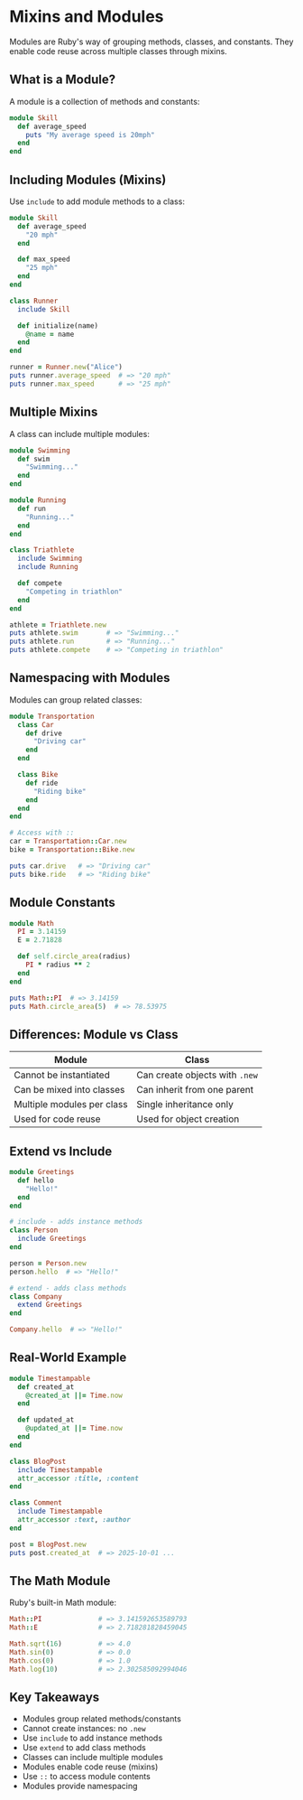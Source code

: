# Mixins and Modules

Modules are Ruby's way of grouping methods, classes, and constants. They enable code reuse across multiple classes through mixins.

## What is a Module?

A module is a collection of methods and constants:

```ruby
module Skill
  def average_speed
    puts "My average speed is 20mph"
  end
end
```

## Including Modules (Mixins)

Use `include` to add module methods to a class:

```ruby
module Skill
  def average_speed
    "20 mph"
  end

  def max_speed
    "25 mph"
  end
end

class Runner
  include Skill

  def initialize(name)
    @name = name
  end
end

runner = Runner.new("Alice")
puts runner.average_speed  # => "20 mph"
puts runner.max_speed      # => "25 mph"
```

## Multiple Mixins

A class can include multiple modules:

```ruby
module Swimming
  def swim
    "Swimming..."
  end
end

module Running
  def run
    "Running..."
  end
end

class Triathlete
  include Swimming
  include Running

  def compete
    "Competing in triathlon"
  end
end

athlete = Triathlete.new
puts athlete.swim       # => "Swimming..."
puts athlete.run        # => "Running..."
puts athlete.compete    # => "Competing in triathlon"
```

## Namespacing with Modules

Modules can group related classes:

```ruby
module Transportation
  class Car
    def drive
      "Driving car"
    end
  end

  class Bike
    def ride
      "Riding bike"
    end
  end
end

# Access with ::
car = Transportation::Car.new
bike = Transportation::Bike.new

puts car.drive   # => "Driving car"
puts bike.ride   # => "Riding bike"
```

## Module Constants

```ruby
module Math
  PI = 3.14159
  E = 2.71828

  def self.circle_area(radius)
    PI * radius ** 2
  end
end

puts Math::PI  # => 3.14159
puts Math.circle_area(5)  # => 78.53975
```

## Differences: Module vs Class

| Module | Class |
|--------|-------|
| Cannot be instantiated | Can create objects with `.new` |
| Can be mixed into classes | Can inherit from one parent |
| Multiple modules per class | Single inheritance only |
| Used for code reuse | Used for object creation |

## Extend vs Include

```ruby
module Greetings
  def hello
    "Hello!"
  end
end

# include - adds instance methods
class Person
  include Greetings
end

person = Person.new
person.hello  # => "Hello!"

# extend - adds class methods
class Company
  extend Greetings
end

Company.hello  # => "Hello!"
```

## Real-World Example

```ruby
module Timestampable
  def created_at
    @created_at ||= Time.now
  end

  def updated_at
    @updated_at ||= Time.now
  end
end

class BlogPost
  include Timestampable
  attr_accessor :title, :content
end

class Comment
  include Timestampable
  attr_accessor :text, :author
end

post = BlogPost.new
puts post.created_at  # => 2025-10-01 ...
```

## The Math Module

Ruby's built-in Math module:

```ruby
Math::PI              # => 3.141592653589793
Math::E               # => 2.718281828459045

Math.sqrt(16)         # => 4.0
Math.sin(0)           # => 0.0
Math.cos(0)           # => 1.0
Math.log(10)          # => 2.302585092994046
```

## Key Takeaways

- Modules group related methods/constants
- Cannot create instances: no `.new`
- Use `include` to add instance methods
- Use `extend` to add class methods
- Classes can include multiple modules
- Modules enable code reuse (mixins)
- Use `::` to access module contents
- Modules provide namespacing
